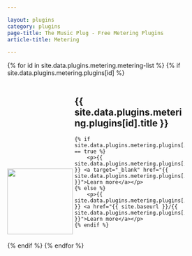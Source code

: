 ```yaml
---

layout: plugins
category: plugins
page-title: The Music Plug - Free Metering Plugins
article-title: Metering

---
```


<link rel="stylesheet" href="{{ site.baseurl }}/css/link-cards.css">

<div class="cards">

{% for id in site.data.plugins.metering.metering-list %}
{% if site.data.plugins.metering.plugins[id] %}

<section class="row">
<div class="col s12 m3 l2" style="display: inline-block">
<img style="width: 150px; height: 150px; object-fit: contain" src="{{ site.baseurl }}/images/{{ site.data.plugins.metering.plugins[id].image }}" />
</div>
<div class="col s12 m9 l10" style="display: inline-block; width: 50%;">
	<h1>{{ site.data.plugins.metering.plugins[id].title }}</h1>
	
	{% if site.data.plugins.metering.plugins[id].external == true %}
		<p>{{ site.data.plugins.metering.plugins[id].description }} <a target="_blank" href="{{ site.data.plugins.metering.plugins[id].url }}">Learn more</a></p>
	{% else %}
		<p>{{ site.data.plugins.metering.plugins[id].description }} <a href="{{ site.baseurl }}/{{ site.data.plugins.metering.plugins[id].url }}">Learn more</a></p>
	{% endif %}
</div>
</section>

{% endif %}
{% endfor %}
</div>